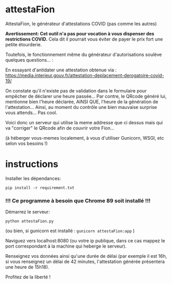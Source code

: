 # attestaFion
AttestaFion, le générateur d'attestations COVID (pas comme les autres)

**Avertissement: Cet outil n'a pas pour vocation à vous dispenser des restrictions COVID.**
Cela dit il pourrait vous éviter de payer le prix fort une petite étourderie.

Toutefois, le fonctionnement même du générateur d'autorisations soulève quelques questions... :

En essayant d'antidater une attestation obtenue via :
https://media.interieur.gouv.fr/attestation-deplacement-derogatoire-covid-19/

On constate qu'il n'existe pas de validation dans le formulaire pour empêcher de déclarer une heure passée...
Par contre, le QRcode généré lui, mentionne bien l'heure déclarée, AINSI QUE, l'heure de la génération de l'attestation...
Ainsi, au moment du contrôle une bien mauvaise surprise vous attends... Pas cool.

Voici donc un serveur qui utilise la meme addresse que ci dessus mais qui va "corriger" le QRcode afin de couvrir votre Fion...

(à héberger vous-memes localement, à vous d'utiliser Gunicorn, WSGI, etc selon vos besoins !)

# instructions
Installer les dépendances:
```
pip install -r requirement.txt
```
### !!! Ce programme à besoin que Chrome 89 soit installé !!!

Démarrez le serveur:
```
python attestaFion.py
```
(ou bien, si gunicorn est installé : ```gunicorn attestaFion:app``` )

Naviguez vers localhost:8080 (ou votre ip publique, dans ce cas mappez le port correspondant à la machine qui heberge le serveur).

Renseignez vos données ainsi qu'une durée de délai (par exemple il est 16h, si vous renseignez un délai de 42 minutes, l'attestation générée présentera une heure de 15h18).

Profitez de la liberté !